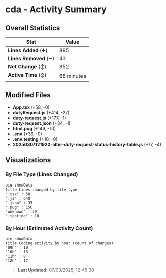 # cda - Activity Summary 

## Overall Statistics

| Stat                   | Value                                                             |
| ---------------------- | ----------------------------------------------------------------- |
| **Lines Added** (➕)   | 895                                          |
| **Lines Removed** (➖) | 43                                        |
| **Net Change** (↕)    | 852                |
| **Active Time** (⌚)   | 68 minutes |


## Modified Files
- **App.tsx** (+58, -0)
- **dutyRequest.js** (+414, -27)
- **duty-request.js** (+177, -1)
- **duty-request.json** (+34, -1)
- **html.pug** (+146, -10)
- **.env** (+39, -0)
- **.env.testing** (+10, -0)
- **20250307121920-alter-duty-request-status-history-table.js** (+17, -4)

## Visualizations

### By File Type (Lines Changed)

```mermaid
pie showData
title Lines changed by file type
".tsx" : 58
".js" : 640
".json" : 35
".pug" : 156
"unknown" : 39
".testing" : 10
```

### By Hour (Estimated Activity Count)

```mermaid
pie showData
title Coding activity by hour (count of changes)
"09h" : 10
"10h" : 13
"11h" : 8
"12h" : 17
```


> **Last Updated:** 07/03/2025, 12:45:30